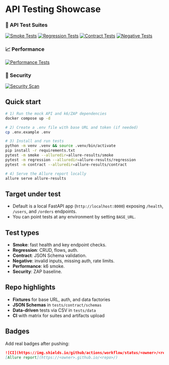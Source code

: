 # API Testing Showcase

### 🧪 API Test Suites

[![Smoke Tests](https://img.shields.io/github/actions/workflow/status/AddyAlago/custom-api-testing-showcase/api-tests.yml?label=smoke&logo=pytest)](https://github.com/AddyAlago/custom-api-testing-showcase/actions/workflows/api-tests.yml)
[![Regression Tests](https://img.shields.io/github/actions/workflow/status/AddyAlago/custom-api-testing-showcase/api-tests.yml?label=regression&logo=pytest)](https://github.com/AddyAlago/custom-api-testing-showcase/actions/workflows/api-tests.yml)
[![Contract Tests](https://img.shields.io/github/actions/workflow/status/AddyAlago/custom-api-testing-showcase/api-tests.yml?label=contract&logo=pytest)](https://github.com/AddyAlago/custom-api-testing-showcase/actions/workflows/api-tests.yml)
[![Negative Tests](https://img.shields.io/github/actions/workflow/status/AddyAlago/custom-api-testing-showcase/api-tests.yml?label=negative&logo=pytest)](https://github.com/AddyAlago/custom-api-testing-showcase/actions/workflows/api-tests.yml)

### 📈 Performance

[![Performance Tests](https://img.shields.io/github/actions/workflow/status/AddyAlago/custom-api-testing-showcase/api-tests.yml?label=performance&logo=k6)](https://github.com/<YOUR_GH_USER>/<REPO>/actions/workflows/api-tests.yml)

### 🔐 Security

[![Security Scan](https://img.shields.io/github/actions/workflow/status/AddyAlago/custom-api-testing-showcase/api-tests.yml?label=security&logo=github)](https://github.com/<YOUR_GH_USER>/<REPO>/actions/workflows/api-tests.yml)

## Quick start

```bash
# 1) Run the mock API and k6/ZAP dependencies
docker compose up -d

# 2) Create a .env file with base URL and token (if needed)
cp .env.example .env

# 3) Install and run tests
python -m venv .venv && source .venv/bin/activate
pip install -r requirements.txt
pytest -m smoke --alluredir=allure-results/smoke
pytest -m regression --alluredir=allure-results/regression
pytest -m contract --alluredir=allure-results/contract

# 4) Serve the Allure report locally
allure serve allure-results
```

## Target under test
- Default is a local FastAPI app (`http://localhost:8000`) exposing `/health`, `/users`, and `/orders` endpoints.
- You can point tests at any environment by setting `BASE_URL`.

## Test types
- **Smoke**: fast health and key endpoint checks.
- **Regression**: CRUD, flows, auth.
- **Contract**: JSON Schema validation.
- **Negative**: invalid inputs, missing auth, rate limits.
- **Performance**: k6 smoke.
- **Security**: ZAP baseline.

## Repo highlights
- **Fixtures** for base URL, auth, and data factories
- **JSON Schemas** in `tests/contract/schemas`
- **Data-driven** tests via CSV in `tests/data`
- **CI** with matrix for suites and artifacts upload

## Badges
Add real badges after pushing:
```md
![CI](https://img.shields.io/github/actions/workflow/status/<owner>/<repo>/api-tests.yml?branch=main)
[Allure report](https://<owner>.github.io/<repo>/)
```
